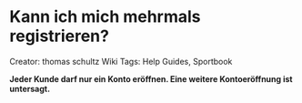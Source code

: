 # Kann ich mich mehrmals registrieren?

Creator: thomas schultz
Wiki Tags: Help Guides, Sportbook

**Jeder Kunde darf nur ein Konto eröffnen. Eine weitere Kontoeröffnung ist untersagt.**